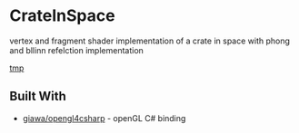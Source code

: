 # CrateInSpace
vertex and fragment shader implementation of a crate in space with phong and bllinn refelction implementation

[tmp](./screenshot.PNG)

## Built With
* [giawa/opengl4csharp](https://github.com/giawa/opengl4csharp.git) - openGL C# binding